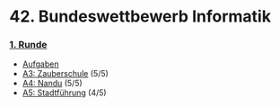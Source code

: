# 42. Bundeswettbewerb Informatik

### [1. Runde](https://bwinf.de/bundeswettbewerb/42/1/)

- [Aufgaben](./1-Runde/Aufgaben.pdf)
- [A3: Zauberschule](./1-Runde/Aufgabe3/) (5/5)
- [A4: Nandu](./1-Runde/Aufgabe4/) (5/5)
- [A5: Stadtführung](./1-Runde/Aufgabe5/) (4/5)
